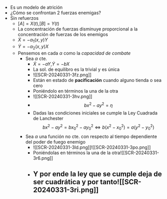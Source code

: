 - Es un modelo de atrición
- ¿Cómo se confrontan 2 fuerzas enemigas?
- Sin refuerzos
	- $[A]=X(t)$,$[B]=Y(t)$
	- La concentración de fuerzas disminuye proporcional a la concentración de fuerzas de los enemigos
	- $\dot X=-\alpha_1(x,y)Y$
	- $\dot Y=-\alpha_2(x,y)X$
	- Pensemos en cada $\alpha$ como la _capacidad de combate_
		- Sea $\alpha$ cte.
			- $\dot X=-aY$,$\dot Y=-bX$
			- La sol. de equilibro es la trivial y es única
			- ![[SCR-20240331-3fz.png]]
			- Están en estado de **pacificación** cuando alguno tienda o sea cero
			- Poniéndolo en términos la una de la otra
			- ![[SCR-20240331-3hv.png]]
			- $$bx^2-ay^2=\eta$$
			- Dadas las condiciones iniciales se cumple la Ley Cuadrada de Lanchester $$bx^2-ay^2=b{x_0}^2-a{y_0}^2\iff b(x^2-{x_0}^2)=a(y^2-{y_0}^2)$$
		- Sea $\alpha$ una función no cte. con respecto al tiempo dependiente del poder de fuego enemigo
			- ![[SCR-20240331-3ld.png]]![[SCR-20240331-3po.png]]
			- Poniéndolas en términos la una de la otra![[SCR-20240331-3r6.png]]
			- Y por ende la ley que se cumple deja de ser cuadrática y por tanto![[SCR-20240331-3ri.png]]
				- 